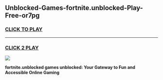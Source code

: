 
## Unblocked-Games-fortnite.unblocked-Play-Free-or7pg
<h3>
<a href="https://premium76.site?title=fortnite.unblocked&ref=12A">CLICK TO PLAY</a></h3>
<hr>

<h3>
<a href="https://premium76.site?title=fortnite.unblocked&ref=12A">CLICK 2 PLAY</a>
  
</h3>

<a href="https://premium76.site?title=fortnite.unblocked&ref=12A"><img src="https://clearcache.store/games.png"></a>


**fortnite.unblocked games unblocked: Your Gateway to Fun and Accessible Online Gaming**
